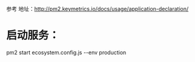 参考 地址：http://pm2.keymetrics.io/docs/usage/application-declaration/
# 启动服务：

pm2 start ecosystem.config.js --env production


